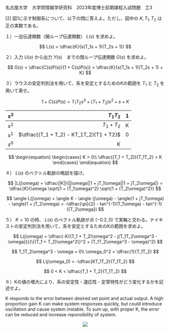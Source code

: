 名古屋大学　大学院情報学研究科　2023年度博士前期課程入試問題　工3

\[2] 図1に示す制御系について、以下の問に答えよ。ただし、図中の $K, T_1, T_2$ は正の実数である。

１）一巡伝達関数（開ループ伝達関数） $L(s)$ を求めよ。

$$
  L(s) = \dfrac{K}{s(T_1s + 1)(T_2s + 1)}
$$

２）入力 $U(s)$ から出力 $Y(s)$　までの閉ループ伝達関数 $G(s)$ を求めよ。

$$
  G(s) = \dfrac{C(s)P(s)}{1 + C(s)P(s)} = \dfrac{K}{s(T_1s + 1)(T_2s + 1) + K}
$$

３）ラウスの安定判別法を用いて、系を安定とするためのKの範囲を $T_1$ と $T_2$ を用いて表せ。

$$
  1 + C(s)P(s) = T_1T_2s^3 + (T_1 + T_2)s^2 + s + K
$$

<center>

| $s^3$ | $T_1T_2$ | 1 |
| :-----| ----: | :----: |
| $s^2$ | $T_1 + T_2$ | K |
| $s^1$ | $\dfrac{(T_1 + T_2) - KT_1T_2}{T1 + T2}$ | 0 |
| $s^0$ | K 

</center>

$$
  \begin{equation}
    \begin{cases}
      K > 0\\
      \dfrac{(T_1 + T_2)}{T_1T_2} > K
    \end{cases}
  \end{equation}
$$


４） $L(s)$ のベクトル軌跡の略図を描け。

$$
  |L(j\omega) = \dfrac{|K|}{|j\omega||1 + jT_1\omega||1 + jT_2\omega|} =
                \dfrac{K}{\omega \sqrt{1 + (T_1\omega)^2} \sqrt{1 + (T_2\omega)^2}}
$$

$$
  \angle L(j\omega) = \angle K - \angle (j\omega) - \angle(1 + jT_1\omega) - \angle(1 + jT_2\omega) = -\dfrac{\pi}{2} - tan^{-1}(T_1\omega) - tan^{-1}({T_2\omega})
$$



５） $K = 10$ の時、 $L(s)$ のベクトル軌跡が点 $(-0.2, 0)$ で実軸と交わる。ナイキストの安定判別法を用いて、系を安定とするためのKの範囲を求めよ。

$$
  L(j\omega) = \dfrac{-K{(T_1 + T_2)\omega^2 - j(T_1T_2\omega^3 - \omega)}}{\{(T_1 + T_2)\omega^2\}^2 + (T_1T_2\omega^3 - \omega)^2}
$$

$$
  T_1T_2\omega^3 - \omega = 0\\
  \omega_0^2 = \dfrac{1}{T_1T_2}
$$

$$
  L(j\omega_0) = -\dfrac{KT_1T_2}{T_1T_2}
$$

$$
  0 < K < \dfrac{T_1 + T_2}{T_1T_2}
$$

６）Kの値の増大により、系の安定性・速応性・定常特性がどう変化するかを記述せよ。

K responds to the error between desired set point and actual output. A high proportion gain K can make system responses quickly, but could introduce oscillation and cause system instable. To sum up, with proper K, the error can be reduced and increase reponsibility of system.

<p align="center">
    <img src="https://gcdnb.pbrd.co/images/SxSKq90FUwTC.png?o=1"/>
</p>
